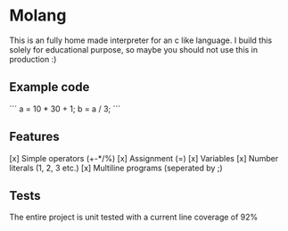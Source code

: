 # Molang
This is an fully home made interpreter for an c like language. I build this solely for educational purpose, so maybe you should not use this in production :)

## Example code
´´´
a = 10 * 30 + 1;
b = a / 3;
´´´

## Features
[x] Simple operators (+-*/%)
[x] Assignment (=)
[x] Variables
[x] Number literals (1, 2, 3 etc.)
[x] Multiline programs (seperated by ;)

## Tests
The entire project is unit tested with a current line coverage of 92%

